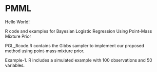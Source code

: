 # PMML
Hello World!

R code and examples for Bayesian Logistic Regression Using Point-Mass Mixture Prior


PGL_Rcode.R contains the Gibbs sampler to implement our proposed method using point-mass mixture prior.

Example-1. R includes a simulated example with 100 observations and 50 variables.
